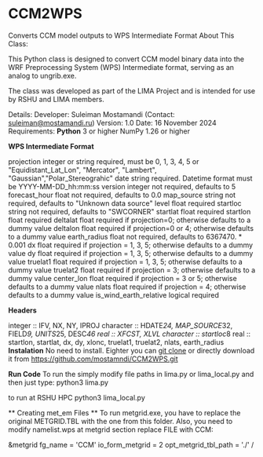 # CCM2WPS
Converts CCM model outputs to WPS Intermediate Format
About This Class:

This Python class is designed to convert CCM model binary data into the 
WRF Preprocessing System (WPS) Intermediate format, serving as an analog to ungrib.exe.

The class was developed as part of the LIMA Project and is intended for use 
by RSHU and LIMA members.

Details:
Developer: Suleiman Mostamandi
(Contact: suleiman@mostamandi.ru)
Version: 1.0
Date: 16 November 2024
Requirements:
**Python** 3 or higher
NumPy 1.26 or higher

**WPS Intermediate Format**

projection	integer or string	required, must be 0, 1, 3, 4, 5
or "Equidistant_Lat_Lon", "Mercator", "Lambert", "Gaussian","Polar_Stereograhic"
date	string	required. Datetime format must be YYYY-MM-DD_hh:mm:ss
version	integer	not required, defaults to 5
forecast_hour	float	not required, defaults to 0.0
map_source	string	not required, defaults to "Unknown data source"
level	float	required
startloc	string	not required, defaults to "SWCORNER"
startlat	float	required
startlon	float	required
deltalat	float	required if projection=0; otherwise defaults to a dummy value
deltalon	float	required if projection=0 or 4; otherwise defaults to a dummy value
earth_radius	float	not required, defaults to 6367470. * 0.001
dx	float	required if projection = 1, 3, 5; otherwise defaults to a dummy value
dy	float	required if projection = 1, 3, 5; otherwise defaults to a dummy value
truelat1	float	required if projection = 1, 3, 5; otherwise defaults to a dummy value
truelat2	float	required if projection = 3; otherwise defaults to a dummy value
center_lon	float	required if projection = 3 or 5; otherwise defaults to a dummy value
nlats	float	required if projection = 4; otherwise defaults to a dummy value
is_wind_earth_relative	logical	required

**Headers** 

   integer   :: IFV, NX, NY, IPROJ
   character :: HDATE*24, MAP_SOURCE*32, FIELD*9, UNITS*25, DESC*46
   real      :: XFCST, XLVL
   character :: startloc*8
   real      :: startlon, startlat, dx, dy, xlonc, truelat1, truelat2, nlats, earth_radius
**Instalation**
No need to install. Eighter you can [git clone](https://github.com/mostamndi/CCM2WPS.git) or directly download it from https://github.com/mostamndi/CCM2WPS.git

**Run Code**
To run the simply modify file paths in lima.py or lima_local.py and then just type:
python3 lima.py

to run at RSHU HPC
python3 lima_local.py 

** Creating met_em Files **
To run metgrid.exe, you have to replace the original METGRID.TBL with the one from this folder. 
Also, you need to modify namelist.wps at metgrid section replace FILE with CCM:

&metgrid
 fg_name              = 'CCM'
 io_form_metgrid      = 2
 opt_metgrid_tbl_path = './'
/



